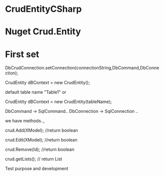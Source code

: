 # CrudEntityCSharp

# Nuget Crud.Entity

# First set 
DbCrudConnection.setConnection(connectionString,DbCommand,DbConnection);

CrudEntity dBContext = new CrudEntity<TModel>();
 
 default table name "Table1"
 or
 
 CrudEntity dBContext = new CrudEntity<TModel>(tableName);
 
 
 
 
DbCommand -> SqlCommand..
DbConnection -> SqlConnection ..


we have methods..,

 crud.Add(XModel); //return boolean
 
 crud.Edit(XModel); //return boolean
 
 crud.Remove(Id); //return boolean
 
 crud.getLists(); // return List<XModel>
 

Test purpose and development


